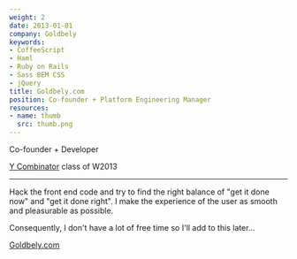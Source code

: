 ```yaml
---
weight: 2
date: 2013-01-01
company: Goldbely
keywords:
- CoffeeScript
- Haml
- Ruby on Rails
- Sass BEM CSS
- jQuery
title: Goldbely.com
position: Co-founder + Platform Engineering Manager
resources:
- name: thumb
  src: thumb.png
---
```

Co-founder + Developer

[Y Combinator](https://www.ycombinator.com/) class of W2013

---

Hack the front end code and try to find the right balance of "get it done now" and "get it done right". I make the experience of the user as smooth and pleasurable as possible.

Consequently, I don't have a lot of free time so I'll add to this later...

[Goldbely.com](https://www.goldbely.com/)
